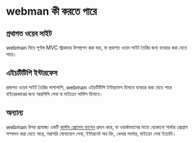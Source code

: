 # webman কী করতে পারে

## প্রথাগত ওয়েব সাইট
webman দিয়ে পূর্ণাঙ্গ MVC স্ট্রাকচার উপস্থাপন করা যায়, যা প্রথাগত ওয়েব সাইট তৈরির জন্য ব্যবহার করা যেতে পারে।

## এইচটিটিপি ইন্টারফেস
প্রথাগত ওয়েব সাইট তৈরির পাশাপাশি, webman এইচটিটিপি ইন্টারফেস হিসাবে ব্যবহার করা যেতে পারে বাইরেরকারের জন্য আরপিসি সেবা বা মাইক্রো সার্ভিস হিসাবে।

## অন্যান্য
webman উপর প্রযোজ্য একটি [কাস্টম প্রোসেস ফাংশন](process.md) প্রদান করে, যা ওয়ার্কাম্যানের মতো যেকোনো সার্ভার প্রোগ্রাম সম্পাদন করা যেতে পারে, সরাসরি যোগাযোগ সেবা, ইন্টারনেট অব থিং, খেলার সার্ভার, মাইক্রো সেবা ইত্যাদি।
